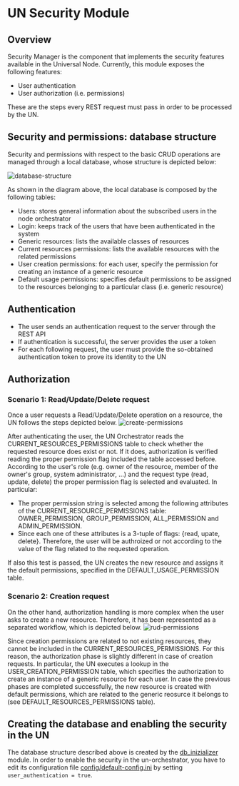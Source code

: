 # UN Security Module

## Overview

Security Manager is the component that implements the security features available in the Universal Node. Currently, this module exposes the following features:
- User authentication
- User authorization (i.e. permissions)

These are the steps every REST request must pass in order to be processed by the UN.

## Security and permissions: database structure

Security and permissions with respect to the basic CRUD operations are managed through a local database, whose structure is depicted below:

![database-structure](https://raw.githubusercontent.com/netgroup-polito/un-orchestrator/new_master/images/Database.JPG)

As shown in the diagram above, the local database is composed by the following tables:
- Users: stores general information about the subscribed users in the node orchestrator
- Login: keeps track of the users that have been authenticated in the system
- Generic resources: lists the available classes of resources
- Current resources permissions: lists the available resources with the related permissions
- User creation permissions: for each user, specify the permission for creating an instance of a generic resource
- Default usage permissions: specifies default permissions to be assigned to the resources belonging to a particular class (i.e. generic resource)

## Authentication
- The user sends an authentication request to the server through the REST API
- If authentication is successful, the server provides the user a token
- For each following request, the user must provide the so-obtained authentication token to prove its identity to the UN

## Authorization

### Scenario 1: Read/Update/Delete request
Once a user requests a Read/Update/Delete operation on a resource, the UN follows the steps depicted below.
![create-permissions](https://raw.githubusercontent.com/netgroup-polito/un-orchestrator/new_master/images/RUD.png)

After authenticating the user, the UN Orchestrator reads the CURRENT_RESOURCES_PERMISSIONS table to check whether the requested resource does exist or not. If it does, authorization is verified reading the proper permission flag included the table accessed before. According to the user's role (e.g. owner of the resource, member of the owner's group, system administrator, ...) and the request type (read, update, delete) the proper permission flag is selected and evaluated. In particular:
 - The proper permission string is selected among the following attributes of the CURRENT_RESOURCE_PERMISSIONS table: OWNER_PERMISSION, GROUP_PERMISSION, ALL_PERMISSION and ADMIN_PERMISSION.
 - Since each one of these attributes is a 3-tuple of flags: {read, upate, delete}. Therefore, the user will be authroized or not according to the value of the flag related to the requested operation.

If also this test is passed, the UN creates the new resource and assigns it the default permissions, specified in the DEFAULT_USAGE_PERMISSION table.

### Scenario 2: Creation request
On the other hand, authorization handling is more complex when the user asks to create a new resource. Therefore, it has been represented as a separated workflow, which is depicted below.
![rud-permissions](https://raw.githubusercontent.com/netgroup-polito/un-orchestrator/new_master/images/Creation.png)

Since creation permissions are related to not existing resources, they cannot be included in the CURRENT_RESOURCES_PERMISSIONS. For this reason, the authorization phase is slightly different in case of creation requests. In particular, the UN executes a lookup in the USER_CREATION_PERMISSION table, which specifies the authorization to create an instance of a generic resource for each user. In case the previous phases are completed successfully, the new resource is created with default permissions, which are related to the generic reosurce it belongs to (see DEFAULT_RESOURCES_PERMISSIONS table).

## Creating the database and enabling the security in the UN
The database structure described above is created by the [db_inizializer](../db_inizializer) module.
In order to enable the security in the un-orchestrator, you have to edit its configuration file [config/default-config.ini](config/default-config.ini) by setting `user_authentication = true`.
